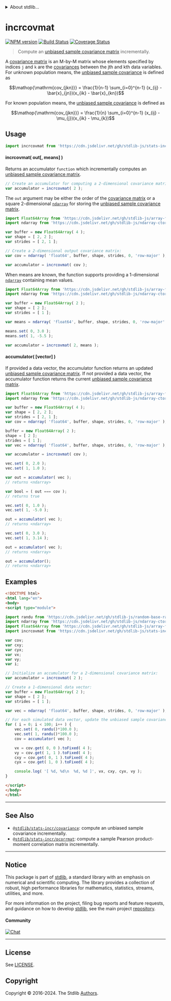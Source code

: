 <!--

@license Apache-2.0

Copyright (c) 2018 The Stdlib Authors.

Licensed under the Apache License, Version 2.0 (the "License");
you may not use this file except in compliance with the License.
You may obtain a copy of the License at

   http://www.apache.org/licenses/LICENSE-2.0

Unless required by applicable law or agreed to in writing, software
distributed under the License is distributed on an "AS IS" BASIS,
WITHOUT WARRANTIES OR CONDITIONS OF ANY KIND, either express or implied.
See the License for the specific language governing permissions and
limitations under the License.

-->


<details>
  <summary>
    About stdlib...
  </summary>
  <p>We believe in a future in which the web is a preferred environment for numerical computation. To help realize this future, we've built stdlib. stdlib is a standard library, with an emphasis on numerical and scientific computation, written in JavaScript (and C) for execution in browsers and in Node.js.</p>
  <p>The library is fully decomposable, being architected in such a way that you can swap out and mix and match APIs and functionality to cater to your exact preferences and use cases.</p>
  <p>When you use stdlib, you can be absolutely certain that you are using the most thorough, rigorous, well-written, studied, documented, tested, measured, and high-quality code out there.</p>
  <p>To join us in bringing numerical computing to the web, get started by checking us out on <a href="https://github.com/stdlib-js/stdlib">GitHub</a>, and please consider <a href="https://opencollective.com/stdlib">financially supporting stdlib</a>. We greatly appreciate your continued support!</p>
</details>

# incrcovmat

[![NPM version][npm-image]][npm-url] [![Build Status][test-image]][test-url] [![Coverage Status][coverage-image]][coverage-url] <!-- [![dependencies][dependencies-image]][dependencies-url] -->

> Compute an [unbiased sample covariance matrix][covariance-matrix] incrementally.

<section class="intro">

A [covariance matrix][covariance-matrix] is an M-by-M matrix whose elements specified by indices `j` and `k` are the [covariances][covariance-matrix] between the jth and kth data variables. For unknown population means, the [unbiased sample covariance][covariance-matrix] is defined as

<!-- <equation class="equation" label="eq:unbiased_sample_covariance_unknown_means" align="center" raw="\operatorname{cov_{jkn}} = \frac{1}{n-1} \sum_{i=0}^{n-1} (x_{ij} - \bar{x}_{jn})(x_{ik} - \bar{x}_{kn})" alt="Equation for the unbiased sample covariance for unknown population means."> -->

```math
\mathop{\mathrm{cov_{jkn}}} = \frac{1}{n-1} \sum_{i=0}^{n-1} (x_{ij} - \bar{x}_{jn})(x_{ik} - \bar{x}_{kn})
```

<!-- <div class="equation" align="center" data-raw-text="\operatorname{cov_{jkn}} = \frac{1}{n-1} \sum_{i=0}^{n-1} (x_{ij} - \bar{x}_{jn})(x_{ik} - \bar{x}_{kn})" data-equation="eq:unbiased_sample_covariance_unknown_means">
    <img src="https://cdn.jsdelivr.net/gh/stdlib-js/stdlib@49d8cabda84033d55d7b8069f19ee3dd8b8d1496/lib/node_modules/@stdlib/stats/incr/covmat/docs/img/equation_unbiased_sample_covariance_unknown_means.svg" alt="Equation for the unbiased sample covariance for unknown population means.">
    <br>
</div> -->

<!-- </equation> -->

For known population means, the [unbiased sample covariance][covariance-matrix] is defined as

<!-- <equation class="equation" label="eq:unbiased_sample_covariance_known_means" align="center" raw="\operatorname{cov_{jkn}} = \frac{1}{n} \sum_{i=0}^{n-1} (x_{ij} - \mu_{j})(x_{ik} - \mu_{k})" alt="Equation for the unbiased sample covariance for known population means."> -->

```math
\mathop{\mathrm{cov_{jkn}}} = \frac{1}{n} \sum_{i=0}^{n-1} (x_{ij} - \mu_{j})(x_{ik} - \mu_{k})
```

<!-- <div class="equation" align="center" data-raw-text="\operatorname{cov_{jkn}} = \frac{1}{n} \sum_{i=0}^{n-1} (x_{ij} - \mu_{j})(x_{ik} - \mu_{k})" data-equation="eq:unbiased_sample_covariance_known_means">
    <img src="https://cdn.jsdelivr.net/gh/stdlib-js/stdlib@566f739b0d9a5b720546f84f74de841b8d5e0c54/lib/node_modules/@stdlib/stats/incr/covmat/docs/img/equation_unbiased_sample_covariance_known_means.svg" alt="Equation for the unbiased sample covariance for known population means.">
    <br>
</div> -->

<!-- </equation> --> 

</section>

<!-- /.intro -->



<section class="usage">

## Usage

```javascript
import incrcovmat from 'https://cdn.jsdelivr.net/gh/stdlib-js/stats-incr-covmat@esm/index.mjs';
```

#### incrcovmat( out\[, means] )

Returns an accumulator `function` which incrementally computes an [unbiased sample covariance matrix][covariance-matrix].

```javascript
// Create an accumulator for computing a 2-dimensional covariance matrix:
var accumulator = incrcovmat( 2 );
```

The `out` argument may be either the order of the [covariance matrix][covariance-matrix] or a square 2-dimensional [`ndarray`][@stdlib/ndarray/ctor] for storing the [unbiased sample covariance matrix][covariance-matrix].

```javascript
import Float64Array from 'https://cdn.jsdelivr.net/gh/stdlib-js/array-float64@esm/index.mjs';
import ndarray from 'https://cdn.jsdelivr.net/gh/stdlib-js/ndarray-ctor@esm/index.mjs';

var buffer = new Float64Array( 4 );
var shape = [ 2, 2 ];
var strides = [ 2, 1 ];

// Create a 2-dimensional output covariance matrix:
var cov = ndarray( 'float64', buffer, shape, strides, 0, 'row-major' );

var accumulator = incrcovmat( cov );
```

When means are known, the function supports providing a 1-dimensional [`ndarray`][@stdlib/ndarray/ctor] containing mean values.

```javascript
import Float64Array from 'https://cdn.jsdelivr.net/gh/stdlib-js/array-float64@esm/index.mjs';
import ndarray from 'https://cdn.jsdelivr.net/gh/stdlib-js/ndarray-ctor@esm/index.mjs';

var buffer = new Float64Array( 2 );
var shape = [ 2 ];
var strides = [ 1 ];

var means = ndarray( 'float64', buffer, shape, strides, 0, 'row-major' );

means.set( 0, 3.0 );
means.set( 1, -5.5 );

var accumulator = incrcovmat( 2, means );
```

#### accumulator( \[vector] )

If provided a data vector, the accumulator function returns an updated [unbiased sample covariance matrix][covariance-matrix]. If not provided a data vector, the accumulator function returns the current [unbiased sample covariance matrix][covariance-matrix].

```javascript
import Float64Array from 'https://cdn.jsdelivr.net/gh/stdlib-js/array-float64@esm/index.mjs';
import ndarray from 'https://cdn.jsdelivr.net/gh/stdlib-js/ndarray-ctor@esm/index.mjs';

var buffer = new Float64Array( 4 );
var shape = [ 2, 2 ];
var strides = [ 2, 1 ];
var cov = ndarray( 'float64', buffer, shape, strides, 0, 'row-major' );

buffer = new Float64Array( 2 );
shape = [ 2 ];
strides = [ 1 ];
var vec = ndarray( 'float64', buffer, shape, strides, 0, 'row-major' );

var accumulator = incrcovmat( cov );

vec.set( 0, 2.0 );
vec.set( 1, 1.0 );

var out = accumulator( vec );
// returns <ndarray>

var bool = ( out === cov );
// returns true

vec.set( 0, 1.0 );
vec.set( 1, -5.0 );

out = accumulator( vec );
// returns <ndarray>

vec.set( 0, 3.0 );
vec.set( 1, 3.14 );

out = accumulator( vec );
// returns <ndarray>

out = accumulator();
// returns <ndarray>
```

</section>

<!-- /.usage -->

<section class="notes">

</section>

<!-- /.notes -->

<section class="examples">

## Examples

<!-- eslint no-undef: "error" -->

```html
<!DOCTYPE html>
<html lang="en">
<body>
<script type="module">

import randu from 'https://cdn.jsdelivr.net/gh/stdlib-js/random-base-randu@esm/index.mjs';
import ndarray from 'https://cdn.jsdelivr.net/gh/stdlib-js/ndarray-ctor@esm/index.mjs';
import Float64Array from 'https://cdn.jsdelivr.net/gh/stdlib-js/array-float64@esm/index.mjs';
import incrcovmat from 'https://cdn.jsdelivr.net/gh/stdlib-js/stats-incr-covmat@esm/index.mjs';

var cov;
var cxy;
var cyx;
var vx;
var vy;
var i;

// Initialize an accumulator for a 2-dimensional covariance matrix:
var accumulator = incrcovmat( 2 );

// Create a 1-dimensional data vector:
var buffer = new Float64Array( 2 );
var shape = [ 2 ];
var strides = [ 1 ];

var vec = ndarray( 'float64', buffer, shape, strides, 0, 'row-major' );

// For each simulated data vector, update the unbiased sample covariance matrix...
for ( i = 0; i < 100; i++ ) {
    vec.set( 0, randu()*100.0 );
    vec.set( 1, randu()*100.0 );
    cov = accumulator( vec );

    vx = cov.get( 0, 0 ).toFixed( 4 );
    vy = cov.get( 1, 1 ).toFixed( 4 );
    cxy = cov.get( 0, 1 ).toFixed( 4 );
    cyx = cov.get( 1, 0 ).toFixed( 4 );

    console.log( '[ %d, %d\n  %d, %d ]', vx, cxy, cyx, vy );
}

</script>
</body>
</html>
```

</section>

<!-- /.examples -->

<!-- Section for related `stdlib` packages. Do not manually edit this section, as it is automatically populated. -->

<section class="related">

* * *

## See Also

-   <span class="package-name">[`@stdlib/stats-incr/covariance`][@stdlib/stats/incr/covariance]</span><span class="delimiter">: </span><span class="description">compute an unbiased sample covariance incrementally.</span>
-   <span class="package-name">[`@stdlib/stats-incr/pcorrmat`][@stdlib/stats/incr/pcorrmat]</span><span class="delimiter">: </span><span class="description">compute a sample Pearson product-moment correlation matrix incrementally.</span>

</section>

<!-- /.related -->

<!-- Section for all links. Make sure to keep an empty line after the `section` element and another before the `/section` close. -->


<section class="main-repo" >

* * *

## Notice

This package is part of [stdlib][stdlib], a standard library with an emphasis on numerical and scientific computing. The library provides a collection of robust, high performance libraries for mathematics, statistics, streams, utilities, and more.

For more information on the project, filing bug reports and feature requests, and guidance on how to develop [stdlib][stdlib], see the main project [repository][stdlib].

#### Community

[![Chat][chat-image]][chat-url]

---

## License

See [LICENSE][stdlib-license].


## Copyright

Copyright &copy; 2016-2024. The Stdlib [Authors][stdlib-authors].

</section>

<!-- /.stdlib -->

<!-- Section for all links. Make sure to keep an empty line after the `section` element and another before the `/section` close. -->

<section class="links">

[npm-image]: http://img.shields.io/npm/v/@stdlib/stats-incr-covmat.svg
[npm-url]: https://npmjs.org/package/@stdlib/stats-incr-covmat

[test-image]: https://github.com/stdlib-js/stats-incr-covmat/actions/workflows/test.yml/badge.svg?branch=main
[test-url]: https://github.com/stdlib-js/stats-incr-covmat/actions/workflows/test.yml?query=branch:main

[coverage-image]: https://img.shields.io/codecov/c/github/stdlib-js/stats-incr-covmat/main.svg
[coverage-url]: https://codecov.io/github/stdlib-js/stats-incr-covmat?branch=main

<!--

[dependencies-image]: https://img.shields.io/david/stdlib-js/stats-incr-covmat.svg
[dependencies-url]: https://david-dm.org/stdlib-js/stats-incr-covmat/main

-->

[chat-image]: https://img.shields.io/gitter/room/stdlib-js/stdlib.svg
[chat-url]: https://app.gitter.im/#/room/#stdlib-js_stdlib:gitter.im

[stdlib]: https://github.com/stdlib-js/stdlib

[stdlib-authors]: https://github.com/stdlib-js/stdlib/graphs/contributors

[umd]: https://github.com/umdjs/umd
[es-module]: https://developer.mozilla.org/en-US/docs/Web/JavaScript/Guide/Modules

[deno-url]: https://github.com/stdlib-js/stats-incr-covmat/tree/deno
[umd-url]: https://github.com/stdlib-js/stats-incr-covmat/tree/umd
[esm-url]: https://github.com/stdlib-js/stats-incr-covmat/tree/esm
[branches-url]: https://github.com/stdlib-js/stats-incr-covmat/blob/main/branches.md

[stdlib-license]: https://raw.githubusercontent.com/stdlib-js/stats-incr-covmat/main/LICENSE

[covariance-matrix]: https://en.wikipedia.org/wiki/Covariance_matrix

[@stdlib/ndarray/ctor]: https://github.com/stdlib-js/ndarray-ctor/tree/esm

<!-- <related-links> -->

[@stdlib/stats/incr/covariance]: https://github.com/stdlib-js/stats-incr-covariance/tree/esm

[@stdlib/stats/incr/pcorrmat]: https://github.com/stdlib-js/stats-incr-pcorrmat/tree/esm

<!-- </related-links> -->

</section>

<!-- /.links -->
